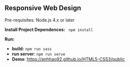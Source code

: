 Responsive Web Design
----------

Pre-requisites: Node.js 4.x or later

**Install Project Dependences:** ` npm install`

**Run:** 
  
-   **build:** `npm run sass`
-  **run server**: `npm run serve`
-  **Demo**: https://anhhao92.github.io/HTML5-CSS3/public
